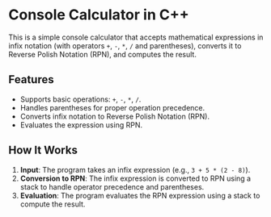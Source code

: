 # Console Calculator in C++

This is a simple console calculator that accepts mathematical expressions in infix notation (with operators `+`, `-`, `*`, `/` and parentheses), converts it to Reverse Polish Notation (RPN), and computes the result.

## Features

- Supports basic operations: `+`, `-`, `*`, `/`.
- Handles parentheses for proper operation precedence.
- Converts infix notation to Reverse Polish Notation (RPN).
- Evaluates the expression using RPN.

## How It Works

1. **Input**: The program takes an infix expression (e.g., `3 + 5 * (2 - 8)`).
2. **Conversion to RPN**: The infix expression is converted to RPN using a stack to handle operator precedence and parentheses.
3. **Evaluation**: The program evaluates the RPN expression using a stack to compute the result.
